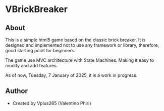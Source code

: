 # VBrickBreaker 
## About
This is a simple html5 game based on the classic brick breaker. 
It is designed and implemented not to use any framework or library, therefore, good starting point for beginners. 

The game use MVC architecture with State Machines. 
Making it easy to modify and add features.

As of now, Tuesday, 7 January of 2025, it is a work in progress.

## Author
- Created by Vplus265 (Valentino Phiri) 
